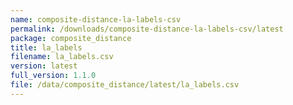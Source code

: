 ```yaml
---
name: composite-distance-la-labels-csv
permalink: /downloads/composite-distance-la-labels-csv/latest
package: composite_distance
title: la_labels
filename: la_labels.csv
version: latest
full_version: 1.1.0
file: /data/composite_distance/latest/la_labels.csv
---
```

